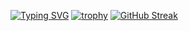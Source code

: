<a href="https://git.io/typing-svg"><img src="https://readme-typing-svg.herokuapp.com?font=Fira+Code&size=40&pause=1000&color=F7B60E&center=true&multiline=true&width=800&height=200&lines=Hello+World!+I'm+Artem.;Welcome+to+my+GitHub+profile.;+I+am+a+novice+frontend+developer." alt="Typing SVG" /></a>
[![trophy](https://github-profile-trophy.vercel.app/?username=wunschpunsh)](https://github.com/ryo-ma/github-profile-trophy)
[![GitHub Streak](https://streak-stats.demolab.com?user=wunschpunsh&theme=halloween&hide_border=true&border_radius=0&date_format=j%20M%5B%20Y%5D&mode=weekly)](https://git.io/streak-stats)
